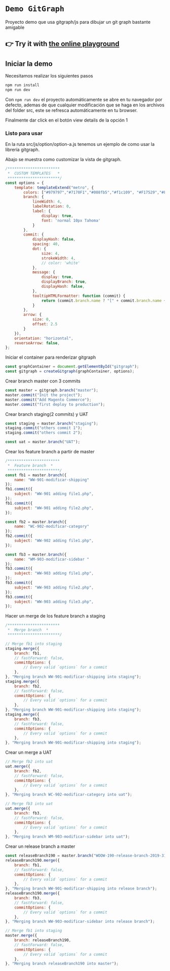 # `Demo GitGraph`

Proyecto demo que usa gitgraph/js para dibujar un git graph bastante amigable

## 👉 Try it with [the online playground](https://codepen.io/nicoespeon/pen/arqPWb?editors=1010)

## Iniciar la demo

Necesitamos realizar los siguientes pasos
```bash
npm run install
npm run dev
```
Con `npm run dev` el proyecto automáticamente se abre en tu navegador por defecto, ademas de que cualquier modificación que se haga en los archivos del folder src, este se refresca automáticamente en tu browser.

Finalmente dar click en el botón view details de la opción 1

### Listo para usar

En la ruta src/js/option/option-a.js tenemos un ejemplo de como usar la librería gitgraph.

Abajo se muestra como customizar la vista de gitgraph.
```javascript
/***********************
 *  CUSTOM TEMPLATES   *
 ***********************/
const options = {
    template: templateExtend("metro", {
        colors: ["#979797","#7170F1","#008fb5","#f1c109", "#F17529","#F14C63", "#1E01F1"],
        branch: {
            lineWidth: 4,
            labelRotation: 0,
            label: {
                display: true,
                font: 'normal 10px Tahoma'
            }
        },
        commit: {
            displayHash: false,
            spacing: 40,
            dot: {
                size: 4,
                strokeWidth: 4,
                // color: 'white'
            },
            message: {
                display: true,
                displayBranch: true,
                displayHash: false,
            },
            tooltipHTMLFormatter: function (commit) {
                return (commit.branch.name ? "[" + commit.branch.name + "] " : "") + commit.message;
            }
        },
        arrow: {
            size: 0,
            offset: 2.5
        }
    }),
    orientation: "horizontal",
    reverseArrow: false,
};
```

Iniciar el container para renderizar gitgraph
```javascript
const graphContainer = document.getElementById("gitgraph");
const gitgraph = createGitgraph(graphContainer, options);
```

Crear branch master con 3 commits
````javascript
const master = gitgraph.branch("master");
master.commit("Init the project");
master.commit("Add Magento Commerce");
master.commit("first deploy to production");
````

Crear branch staging(2 commits) y UAT
```javascript
const staging = master.branch("staging");
staging.commit("others commit 1");
staging.commit("others commit 2");

const uat = master.branch("UAT");
```

Crear los feature branch a partir de master
```javascript
/***********************
 *  Feature branch  *
 ***********************/
const fb1 = master.branch({
    name: "WW-901-modificar-shipping"
});
fb1.commit({
    subject: "WW-901 adding file1.php",
});
fb1.commit({
    subject: "WW-901 adding file2.php",
});

const fb2 = master.branch({
    name: "WC-902-modificar-category"
});
fb2.commit({
    subject: "WW-902 adding file1.php",
});

const fb3 = master.branch({
    name: "WM-903-modificar-sidebar "
});
fb3.commit({
    subject: "WW-903 adding file1.php",
});
fb3.commit({
    subject: "WW-903 adding file2.php",
});
fb3.commit({
    subject: "WW-903 adding file3.php",
});
```

Hacer un merge de los feature branch a staging

```javascript
/***********************
 *  Merge branch  *
 ***********************/

// Merge fb1 into staging
staging.merge({
    branch: fb1,
    // fastForward: false,
    commitOptions: {
        // Every valid `options` for a commit
    },
}, "Merging branch WW-901-modificar-shipping into staging");
staging.merge({
    branch: fb2,
    // fastForward: false,
    commitOptions: {
        // Every valid `options` for a commit
    },
}, "Merging branch WW-901-modificar-shipping into staging");
staging.merge({
    branch: fb3,
    // fastForward: false,
    commitOptions: {
        // Every valid `options` for a commit
    },
}, "Merging branch WW-901-modificar-shipping into staging");
```

Crear un merge a UAT
```javascript
// Merge fb2 into uat
uat.merge({
    branch: fb2,
    // fastForward: false,
    commitOptions: {
        // Every valid `options` for a commit
    },
}, "Merging branch WC-902-modificar-category into uat");

// Merge fb3 into uat
uat.merge({
    branch: fb3,
    // fastForward: false,
    commitOptions: {
        // Every valid `options` for a commit
    },
}, "Merging branch WM-903-modificar-sidebar into uat");
```

Crear un release branch a master
```javascript
const releaseBranch190 = master.branch("WOOW-190-release-branch-2019-31-07");
releaseBranch190.merge({
    branch: fb1,
    // fastForward: false,
    commitOptions: {
        // Every valid `options` for a commit
    },
}, "Merging branch WW-901-modificar-shipping into release branch");
releaseBranch190.merge({
    branch: fb3,
    // fastForward: false,
    commitOptions: {
        // Every valid `options` for a commit
    },
}, "Merging branch WW-903-modificar-sidebar into release branch");

// Merge fb1 into staging
master.merge({
    branch: releaseBranch190,
    // fastForward: false,
    commitOptions: {
        // Every valid `options` for a commit
    },
}, "Merging branch releaseBranch190 into master");
```



